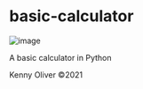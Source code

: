# basic-calculator

![image](https://www.codefactor.io/repository/github/KennyOliver/basic-calculator/badge?style=for-the-badge)

A basic calculator in Python

Kenny Oliver ©2021

